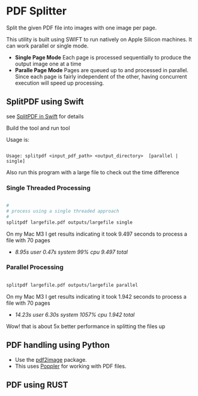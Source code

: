 # PDF Splitter

Split the given PDF file into images with one image per page.

This utility is built using SWIFT to run natively on Apple Silicon machines. It can work parallel or single mode.

- **Single Page Mode** Each page is processed sequentially to produce the output image one at a time
- **Paralle Page Mode** Pages are queued up to and processed in parallel. Since each page is fairly independent of the other, having concurrent execution will speed up processing.

## SplitPDF using Swift

see [SplitPDF in Swift](./splitpdf/) for details

Build the tool and run tool

Usage is:

```text

Usage: splitpdf <input_pdf_path> <output_directory>  [parallel | single]
```

Also run this program with a large file to check out the time difference

### Single Threaded Processing

```sh

#
# process using a single threaded approach
# 
splitpdf largefile.pdf outputs/largefile single

```

On my Mac M3 I get results indicating it took 9.497 seconds to process a file with 70 pages

- *8.95s user 0.47s system 99% cpu 9.497 total*

### Parallel Processing

```sh

splitpdf largefile.pdf outputs/largefile parallel
```

On my Mac M3 I get results indicating it took 1.942 seconds to process a file with 70 pages

- *14.23s user 6.30s system 1057% cpu 1.942 total*

Wow! that is about 5x better performance in splitting the files up

## PDF handling using Python

- Use the [pdf2image](https://pypi.org/project/pdf2image/) package.
- This uses [Poppler](https://poppler.freedesktop.org/) for working with PDF files.

## PDF using RUST
